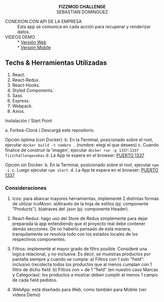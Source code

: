 
<div align="center"><strong>FIZZMOD CHALLENGE</strong></div>
<div align="center">SEBASTIAN DOMINGUEZ</div>
<dl>

  <dt>CONEXION CON API DE LA EMPRESA</dt>

  <dd>Esta app se comunica en cada acción para recuperar y renderizar datos.</dd>


  <dt>VIDEOS DEMO</dt>

  <dd>* <a href="https://www.dropbox.com/s/07ufmanti9o9a1b/vidWeb.mov?dl=0">Versión Web</a></dd>
  <dd>* <a href="https://www.dropbox.com/s/9mzswszthrh0v9z/vidMobile.mov?dl=0">Versión Mobile</a></dd>

</dl>


## Techs & Herramientas Utilizadas

1.  React.<br />
2.  React-Redux.<br />
3.  React-Hooks.<br />
4.  Styled Components.<br />
5.  Sass.<br />
6.  Express.<br />
7.  Webpack.<br />
8.  Axios.<br />


<dt>Instalación / Start Point</dt>

a. Forkeá-Cloná / Descargá este repositorio.

Opción óptima (con Docker):
b. En la Terminal, posicionado sobre el root, ejecutar `docker build -t nombre .` (nombre: elegí el que desees)
c. Cuando finalice de construir la 'imagen', ejecutar `docker run -p 1337:1337 fizzchallengesebas`
d. La App te espera en el browser: <a href="http://localhost:1337/">PUERTO 1337</a>

Opción sin Docker:
b. En la Terminal, posicionado sobre el root, ejecutar `npm -i`.
c. Luego ejecutar `npm start`.
d. La App te espera en el browser: <a href="http://localhost:1337/">PUERTO 1337</a>



### Consideraciones

1) Icos: para abarcar mayores herramientas, implementé 2 distintas formas de utilizar IcoMoon. 
   a)Através de la hoja de estilos (pj: componente "Products").
   b)atraves del .json (pj: componente Header).

2) React-Redux: hago uso del Store de Redux simplemente para dejar preparada la app entendiendo que el proyecto real debe contener demás secciones. De no haberlo pensado de esta manera, tranquilamente se resolvía todo con los estados locales de los respectivos componentes.

3) Filtros: implementé el mayor grado de filtro posible. Consideré una logica relacional, y no inclusiva. Es decir, se muestras productos por pantalla siempre y cuando se cumpla:
   a) Filtros con 1 solo "field": inclusivo (recolecta todos los productos que al menos cumplan con 1 filtro de dicho field.
   b) Filtros con + de 1 "field" (en nuestro caso Marcas y Categorías): los productos a mostrar deben cumplir al menos 1 campo de cada field pedidos.

4) WebApp: está diseñado para Web, como también para Mobile (ver videos Demo)